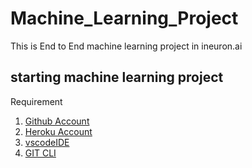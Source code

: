 # Machine_Learning_Project
This is End to End machine learning project in ineuron.ai

## starting machine learning project 
 Requirement
 1. [Github Account](https://github.com)
 2. [Heroku Account](https://id.heroku.com/login)
 3. [vscodeIDE](https://code.visualstudio.com/download)
 4. [GIT CLI](https://git-scm.com/download)
